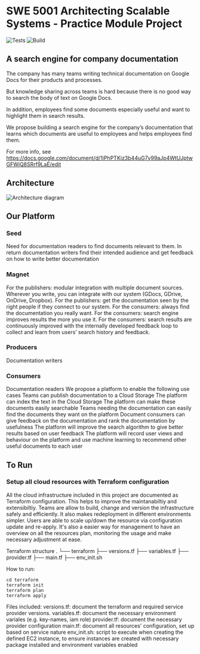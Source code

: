# SWE 5001 Architecting Scalable Systems - Practice Module Project

![Tests](https://github.com/frenoid/document-search-engine/actions/workflows/tests.yml/badge.svg)
![Build](https://github.com/frenoid/document-search-engine/actions/workflows/build.yml/badge.svg)

## A search engine for company documentation

The company has many teams writing technical documentation on Google Docs for their products and processes.

But knowledge sharing across teams is hard because there is no good way to search the body of text on Google Docs.

In addition, employees find some documents especially useful and want to highlight them in search results.

We propose building a search engine for the company’s documentation that learns which documents are useful to employees and helps employees find them.

For more info, see https://docs.google.com/document/d/1iPhPTKiz3b44uG7y99aJp4WtUJptwGFWjQ8SRrf9LaE/edit

## Architecture

![Architecture diagram](https://github.com/frenoid/document-search-engine/blob/master/architecture.png?raw=true)

## Our Platform

### Seed
Need for documentation readers to find documents relevant to them. In return documentation writers find their intended audience and get feedback on how to write better documentation

### Magnet
For the publishers: modular integration with multiple document sources. Wherever you write,  you can integrate with our system (GDocs, GDrive, OnDrive, Dropbox).
For the publishers: get the documentation seen by the right people if they connect to our system.
For the consumers: always find the documentation you really want.
For the consumers: search engine improves results the more you use it.
For the consumers: search results are continuously improved with the internally developed feedback loop to collect and learn from users’ search history and feedback.

### Producers
Documentation writers


### Consumers
Documentation readers
We propose a platform to enable the following use cases
Teams can publish documentation to a Cloud Storage
The platform can index the text in the Cloud Storage
The platform can make these documents easily searchable
Teams needing the documentation can easily find the documents they want on the platform
Document consumers can give feedback on the documentation and rank the documentation by usefulness
The platform will improve the search algorithm to give better results based on user feedback
The platform will record user views and behaviour on the platform and use machine learning to recommend other useful documents to each user


## To Run

### Setup all cloud resources with Terraform configuration
All the cloud infrastructure included in this project are documented as Terraform configuration. This helps to improve the maintanabiltiy and extensibiltiy. Teams are allow to build, change and version the infrastructure safely and efficiently. It also makes redeployment in different environments simpler. Users are able to scale up/down the resource via configuration update and re-apply. It's also a easier way for management to have an overview on all the resources plan, monitoring the usage and make necessary adjustment at ease. 

Terraform structure
.
└── terraform
    ├── versions.tf
    ├── variables.tf
    ├── provider.tf
    ├── main.tf
    ├── env_init.sh

How to run:
```
cd terraform
terraform init
terraform plan
terraform apply
```

Files included:
versions.tf: document the terraform and required service provider versions.
variables.tf: document the necessary environment variales (e.g. key-names, iam role)
provider.tf: document the necessary provider configuration
main.tf: document all resources' configuration, set up based on service nature
env_init.sh: script to execute when creating the defined EC2 instance, to ensure instances are created with necessary package installed and environment variables enabled
